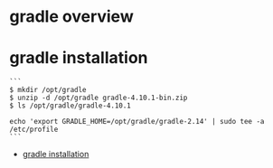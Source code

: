 # gradle overview

# gradle installation

    ```
    $ mkdir /opt/gradle
    $ unzip -d /opt/gradle gradle-4.10.1-bin.zip
    $ ls /opt/gradle/gradle-4.10.1
    
    echo 'export GRADLE_HOME=/opt/gradle/gradle-2.14' | sudo tee -a /etc/profile
    ```

  - [gradle installation](https://gradle.org/install/ ) 